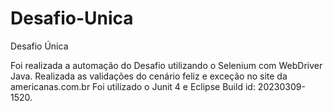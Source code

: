 # Desafio-Unica
Desafio Única

Foi realizada a automação do Desafio utilizando o Selenium com WebDriver Java. 
Realizada as validações do cenário feliz e exceção no site da americanas.com.br
Foi utilizado o Junit 4 e Eclipse Build id: 20230309-1520.